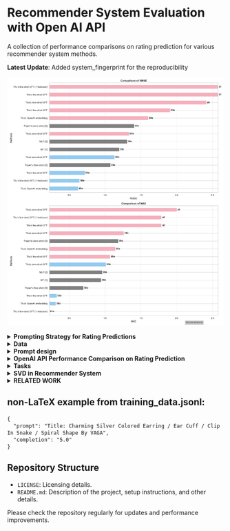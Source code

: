 # Recommender System Evaluation with Open AI API

A collection of performance comparisons on rating prediction for various recommender system methods.

**Latest Update**: Added system_fingerprint for the reproducibility

![performance](rec-sys/notebook/images/comparison_plot.png)

<details><summary><b> Prompting Strategy for Rating Predictions </b></summary>
<p>

### Overview

We employ a zero-shot and few-shot prompting strategy to predict product ratings based on product titles and user's rating history. These strategies utilize GPT models to generate predictions by crafting specific prompts that guide the model towards the desired output.

The system_fingerprint in OpenAI's API response is used to identify the specific backend configuration of the model, helping users track changes in the model's infrastructure that might affect the reproducibility of results.

### Zero-Shot Prompting

In the zero-shot approach, the model is prompted without any prior examples or context. It relies solely on the given prompt to make a prediction.

**Example:**
```python
    prompt = f"How will users rate this product based on the following details: '{combined_text}'? (1 being lowest and 5 being highest) Attention! Just give me back the exact whole number as a result, and we don't need a lot of text."
```

### Few-Shot Prompting

In the few-shot approach, the model is provided with a user's past rating history along with the product title. This additional context helps the model make more informed predictions.

**Example:**
```python
    prompt = (f"Here is the user's rating history: {rating_history}. "
              f"Based on the above rating history and the following information: '{combined_text}', "
              f"how many stars would we rate the product? "
              "(Provide a number between 1 and 5, either followed by the word 'stars' or preceded by the words 'would be'). "
              "Attention! Keep the response concise.")
```
</p>
</details>

<details><summary><b> Data </b></summary>
<p>
Amazon Dataset Description
The Amazon dataset used in this project is divided into two sets: Small Amazon and Large Amazon.

1. **Small Amazon Dataset:**

This dataset is a subset of the main dataset where the 'reviewerID' column is used to filter out users.
Only users with more than 5 ratings are considered.
From these users, records of only 5 unique users are randomly selected using a specific seed.
Dataset Statistics:
+ Number of unique users: 5
+ Number of unique products: 23
+ Number of unique ratings: 4
+ Unique rating values: [5.0, 2.0, 3.0, 4.0]

2. **Large Amazon Dataset:**

This dataset includes all data that has a 'reviewerID'.
Only users with 5 or more ratings are considered.
Dataset Statistics:
+ Number of unique users: 1608
+ Number of unique products: 1879
+ Number of unique ratings: 5
+ Unique rating values: [1.0, 5.0, 4.0, 2.0, 3.0]

Source: https://cseweb.ucsd.edu/~jmcauley/datasets/amazon_v2/

![](rec-sys/notebook/images/interaction_venn_diagram.png)

We're attempting to predict product ratings based on item attributes, while avoiding interaction and user-specific details. This makes sense for a zero-shot prediction approach.

**Item Side:**
| Column Name     | Description                                       |
|-----------------|---------------------------------------------------|
| asin            | Unique product ID                                 |
| title           | Name of the product                               |
| feature         | Bullet-point format features of the product       |
| description     | Description of the product                        |
| price           | Price of the product in US dollars                |
| imageURL        | URL of the product image                          |
| imageURLHighRes | URL of the high resolution product image          |
| related         | Related products (also bought, also viewed, etc.) |
| salesRank       | Sales rank information                            |
| brand           | Brand name of the product                         |
| categories      | List of categories the product belongs to         |
| tech1           | The first technical detail table of the product   |
| tech2           | The second technical detail table of the product  |
| similar         | Similar product table                             |
| also_buy        | Products also bought with this item               |
| also_view       | Products also viewed by users who viewed this item|
| details         | Additional details about the product              |
| main_cat        | Main category of the product                      |
| similar_item    | Similar items related to the product              |
| date            | Release date or manufacturing date of the product |
| rank            | Ranking information of the product                |


**Interaction Side:**
| Column Name     | Description                                       |
|-----------------|---------------------------------------------------|
| reviewText      | Text of the review                                |
| overall         | Rating of the product                             |
| summary         | Summary of the review                             |
| unixReviewTime  | Time of the review in unix time                   |
| reviewTime      | Time of the review in raw format                  |
| vote            | Helpful votes count for the review                |
| style           | A dictionary of the product metadata              |
| image           | Images posted by users after receiving the product|

**User Side:**
| Column Name   | Description                               |
|---------------|-------------------------------------------|
| reviewerID    | Unique ID of the reviewer                 |
| reviewerName  | Name of the reviewer                      |
| verified      | Indicates if the review is verified or not|


**Determining the importance of features that impact the rating of a product**
| Feature                  | Description                                                                                                                                       |
|--------------------------|---------------------------------------------------------------------------------------------------------------------------------------------------|
| `title`                  | The product title is the first thing customers see. A clear and accurate title can set appropriate expectations.                                  |
| `brand`                  | Established and reputable brands might receive higher ratings due to brand loyalty and trustworthiness.                                            |
| `price`                  | The cost of the product can influence ratings. If customers feel they received good value for their money, they might rate the product higher.     |
| `feature`                | Special features or unique selling points of the product can impact its utility and the customer's satisfaction.                                  |
| `rank`                   | Products with better sales ranks might be more popular and, therefore, have higher or more consistent ratings.                                     |
| `also_buy` and `also_view` | Products frequently bought or viewed together can provide insights into user preferences and the potential quality or utility of a product.      |
| `main_cat`               | The main category of the product might influence ratings as some categories may inherently have higher or lower ratings.                           |
| `details`                | Detailed specifications or additional information about the product can help set correct customer expectations.                                    |
| `similar_item`           | If customers often compare the product with similar items, it can provide insights into the competitive landscape and the product's standing among its peers. |


</p>
</details>



<details><summary><b> Prompt design</b></summary>
<p>

**References**
https://learn.deeplearning.ai/chatgpt-prompt-eng/lesson/1/introduction

</p>
</details>

<details><summary><b> OpenAI API Performance Comparison on Rating Prediction</b></summary>
<p>

| **Methods**                                          | **Dataset**           | **Feature(s)** | **Model Name**        | **Hyperparameter(s)**                                    | **RMSE** | **MAE** | **Wall Time** |
|------------------------------------------------------|-----------------------|--------------|-----------------------|---------------------------------------------------|------------|-----------|----------------|
| MF [1]                                               | Unknown               | title        | -                     | -                                                 | 1.1973     | 0.9461    | -              |
| MLP [2]                                              | Unknown               | title        | -                     | -                                                 | 1.3078     | 0.9597    | -              |
| Paper's (zero-shot) [3]                              | Unknown Amazon        | title        | GPT-3.5-turbo                     | -                                                 | 1.4059     | 1.1861    | -              |
| Paper's (few-shot) [3]                               | Unknown Amazon        | title        | GPT-3.5-turbo                     | -                                                 | 1.0751     | 0.6977    | -              |
| Thu's OpenAI embedding                               | Small Amazon          | title        | RandomForestRegressor | BATCH_SIZE=10, N_ESTIMATORS=10, MAX_TOKENS=8000    | 1.6036       | 1.1429      | 47.9 ms        |
| Thu's zero-shot GPT                                  | Small Amazon          | title        | GPT-3.5-turbo         | TEMPERATURE=0, MAX_TOKENS=8000                     | 1.3351     | 1.2609    | 13.6 s              |
| Thu's few-shot GPT                                   | Small Amazon          | title        | GPT-3.5-turbo         | TEMPERATURE=0, MAX_TOKENS=8000                     | 1.9086     | 1.0714    | 16.4 s              |
| Thu's OpenAI embedding                               | Large Amazon          | title        | RandomForestRegressor | BATCH_SIZE=10, N_ESTIMATORS=10, MAX_TOKENS=8000    | 0.6240       | 0.3107      | 1h 25min 35s              |
| Thu's zero-shot GPT                                  | Large Amazon          | title        | GPT-3.5-turbo         | TEMPERATURE=0, MAX_TOKENS=8000                     | 1.1344     | 1.0118    | 13h 14min 39s              |
| Thu's few-shot GPT                                   | Large Amazon          | title        | GPT-3.5-turbo         | TEMPERATURE=0, MAX_TOKENS=8000                     | 0.7185     | 0.3259    | 9h 36min 7s             | 
| Thu's few-shot GPT (1 test/user)                                    | Large Amazon          | title        | GPT-3.5-turbo         | TEMPERATURE=0, MAX_TOKENS=8000                     | 0.6445     | 0.2226    | 15h 37s              | 
| Thu's zero-shot GPT                                  | Small Amazon            | title, reviewText        | GPT-3.5-turbo         | TEMPERATURE=0, MAX_TOKENS=8000                     | 1.3758     | 1.0118    | 12min 21s              |
| Thu's few-shot GPT                                   | Small Amazon           | title, reviewText        | GPT-3.5-turbo         | TEMPERATURE=0, MAX_TOKENS=8000                     | 1.9457     | 0.9286    | 10min 30s              | 
| Thu's few-shot GPT (1 test/user)                                  | Small Amazon           | title, reviewText        | GPT-3.5-turbo         | TEMPERATURE=0, MAX_TOKENS=8000                     | 0.6325     | 0.4   | 9.59 s             | 
| Thu's OpenAI embedding                                 | Small Amazon           | title, reviewText        | RandomForestRegressor         | BATCH_SIZE=10, N_ESTIMATORS=10, MAX_TOKENS=8000                    | 0.8856     | 0.4714   | 10.8 s             | 



**References:**

[1] Yehuda Koren, Robert Bell, and Chris Volinsky. 2009. Matrix factorization techniques for recommender systems. Computer 42, 8 (2009), 30–37.

[2] Heng-Tze Cheng, Levent Koc, Jeremiah Harmsen, Tal Shaked, Tushar Chandra, Hrishi Aradhye, Glen Anderson, Greg Corrado, Wei Chai, Mustafa Ispir, et al. 2016. Wide & deep learning for recommender systems. In Proceedings of the 1st workshop on deep learning for recommender systems. 7–10.

[3] [https://arxiv.org/pdf/2304.10149.pdf](https://arxiv.org/pdf/2304.10149.pdf)

</p>
</details>

<details><summary><b>Tasks</b></summary>
<p>

# Content-Based Recommendation Systems

# Collaborative Filtering (CF) Recommendation Systems
To adapt our existing OpenAI GPT-based product rating prediction system into a Collaborative Filtering (CF) approach for a recommender system, we need to shift the focus from analyzing individual product attributes to leveraging user-item interactions. Collaborative Filtering primarily uses past interactions (such as ratings) from users to make recommendations. This approach can be user-based, item-based, or a hybrid.

User-Based CF: This involves finding similar users based on their ratings and recommending items that these similar users liked.

Item-Based CF: This involves finding similar items based on how users rated them and recommending these similar items to users.

Matrix Factorization: A more advanced approach, often used in modern recommender systems, where user-item interactions are represented in a matrix, and matrix factorization techniques are used to predict missing ratings.

Incorporate Embeddings: we can use GPT to generate embeddings for items based on their descriptions and other features, and then use these embeddings to find similar items or to enhance the user-item interaction matrix.

![user similarity heat map](rec-sys/notebook/images/user_similarity_heatmap.png)

</p>
</details>


<details><summary><b>SVD in Recommender System</b></summary>
<p>

![image](https://github.com/tnathu-ai/recommender-system/assets/72063833/45f92fdc-32f4-425c-bcd4-dfdb331ca5f4)

</p>
</details>


<details><summary><b>RELATED WORK</b></summary>
<p>
[2305.02182] Uncovering ChatGPT's Capabilities in Recommender Systems (arxiv.org)

Uncovering ChatGPT’s Capabilities in Recommender Systems | Proceedings of the 17th ACM Conference on Recommender Systems

[2309.03613] Evaluating ChatGPT as a Recommender System: A Rigorous Approach (arxiv.org)
(GitHub - sisinflab/Recommender-ChatGPT: The official source code and datasets for the paper titled "Evaluating ChatGPT as a Recommender System: A Rigorous Approach")

[2304.10149] Is ChatGPT a Good Recommender? A Preliminary Study (arxiv.org)
</p>
</details>


## non-LaTeX example from training_data.jsonl:

  ```
  {
    "prompt": "Title: Charming Silver Colored Earring / Ear Cuff / Clip In Snake / Spiral Shape By VAGA", 
    "completion": "5.0"
  }
  ```

## Repository Structure

- `LICENSE`: Licensing details.
- `README.md`: Description of the project, setup instructions, and other details.

Please check the repository regularly for updates and performance improvements.

